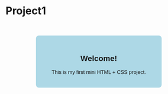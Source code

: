 # Project1
<!DOCTYPE html>
<html lang="en">
<head>
  <meta charset="UTF-8">
  <meta name="viewport" content="width=device-width, initial-scale=1.0">
  <title>Mini Project</title>
  <style>
    .box {
      width: 300px;
      padding: 20px;
      background-color: lightblue;
      text-align: center;
      border-radius: 8px;
      margin: 50px auto;
      font-family: Arial, sans-serif;
    }
  </style>
</head>
<body>

<div class="box">
  <h2>Welcome!</h2>
  <p>This is my first mini HTML + CSS project.</p>
</div>

</body>
</html>
